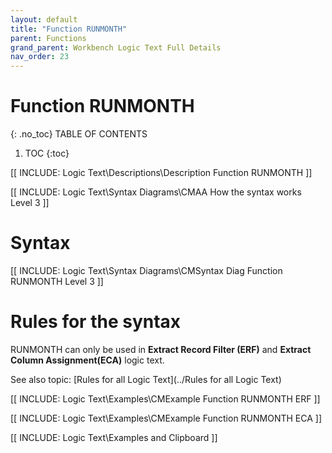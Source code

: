 ```yaml
---
layout: default
title: "Function RUNMONTH"
parent: Functions
grand_parent: Workbench Logic Text Full Details
nav_order: 23
---
```

# Function RUNMONTH
{: .no_toc}
TABLE OF CONTENTS 
1. TOC
{:toc}  



[[ INCLUDE: Logic Text\Descriptions\Description Function RUNMONTH ]]

[[ INCLUDE: Logic Text\Syntax Diagrams\CMAA How the syntax works Level 3 ]]

# Syntax 

[[ INCLUDE: Logic Text\Syntax Diagrams\CMSyntax Diag Function RUNMONTH Level 3 ]]

# Rules for the syntax 

RUNMONTH can only be used in **Extract Record Filter (ERF)** and **Extract Column Assignment(ECA)** logic text.

See also topic: [Rules for all Logic Text](../Rules for all Logic Text) 

[[ INCLUDE: Logic Text\Examples\CMExample Function RUNMONTH ERF ]]

[[ INCLUDE: Logic Text\Examples\CMExample Function RUNMONTH ECA ]]

[[ INCLUDE: Logic Text\Examples and Clipboard ]]

